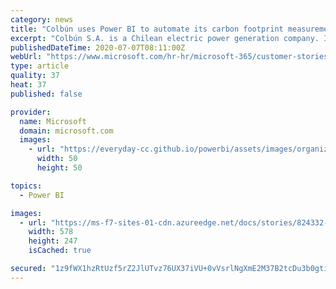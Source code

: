 ```yaml
---
category: news
title: "Colbún uses Power BI to automate its carbon footprint measurement"
excerpt: "Colbún S.A. is a Chilean electric power generation company. It has 26 plants located in Chile and Peru, and its total capacity is 3,893 Megawatts (MW), distributed in various types of renewable and thermal energy."
publishedDateTime: 2020-07-07T08:11:00Z
webUrl: "https://www.microsoft.com/hr-hr/microsoft-365/customer-stories/824332-colbun-bizapp-story"
type: article
quality: 37
heat: 37
published: false

provider:
  name: Microsoft
  domain: microsoft.com
  images:
    - url: "https://everyday-cc.github.io/powerbi/assets/images/organizations/microsoft.com-50x50.jpg"
      width: 50
      height: 50

topics:
  - Power BI

images:
  - url: "https://ms-f7-sites-01-cdn.azureedge.net/docs/stories/824332-colbun-bizapp-story/resources/185f36a1-f574-4f48-812a-885e431b58c4/1257375661095134139_1257375661095134139"
    width: 578
    height: 247
    isCached: true

secured: "1z9fWX1hzRtUzf5rZ2JlUTvz76UX37iVU+0vVsrlNgXmE2M37B2tcDu3b0gtiQiWvwdfLJx4tiWfmYh0Aq85loQgImoMCwSDjO7fJDlPDi/PaBk8f9dUHE/N297fTGneUzXt0kCz0EOYanlmNkYd/DwSciqwBpKxe0BQaWUz/q3gJoNBa2uRZSbOtDXtCZhOb7+82vfl7yOt/79Z64/bcUbIa8aWT84RdXRYDNIO9rK0MHOvFPnmqR9smmqzJliRrRgcBCgKdOet/hCAmdMn4fmbXb+1aGpMu7fPNQfc5WC8wvDpWBNX/R5YtYmmABQ5vAvb/Oqssx3SITJ0xZJG7A==;kfR5+T9hHx9waDUK/Mpbjg=="
---
```


